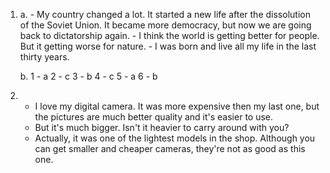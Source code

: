 1.
    a.
        - My country changed a lot. It started a new life after the dissolution of the Soviet Union. It became more democracy, but now we are going back to dictatorship again.
        - I think the world is getting better for people. But it getting worse for nature.
        - I was born and live all my life in the last thirty years.

    b.
        1 - a
        2 - c
        3 - b
        4 - с
        5 - a
        6 - b

2.
    - I love my digital camera. It was more expensive then my last one, but the pictures are much better quality and it's easier to use.
    - But it's much bigger. Isn't it heavier to carry around with you?
    - Actually, it was one of the lightest models in the shop. Although you can get smaller and cheaper cameras, they're not as good as this one.

